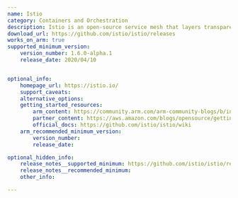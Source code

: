 ```yaml
---
name: Istio
category: Containers and Orchestration
description: Istio is an open-source service mesh that layers transparently onto existing distributed applications.
download_url: https://github.com/istio/istio/releases
works_on_arm: true
supported_minimum_version:
    version_number: 1.6.0-alpha.1
    release_date: 2020/04/10


optional_info:
    homepage_url: https://istio.io/
    support_caveats:
    alternative_options:
    getting_started_resources:
        arm_content: https://community.arm.com/arm-community-blogs/b/infrastructure-solutions-blog/posts/deploying-tetrate-istio-distribution-for-arm-neoverse-based-aws-graviton-processors
        partner_content: https://aws.amazon.com/blogs/opensource/getting-started-with-istio-on-amazon-eks/
        official_docs: https://github.com/istio/istio/wiki
    arm_recommended_minimum_version:
        version_number:
        release_date:

optional_hidden_info:
    release_notes__supported_minimum: https://github.com/istio/istio/releases/tag/1.6.0-alpha.1
    release_notes__recommended_minimum:
    other_info:

---
```

